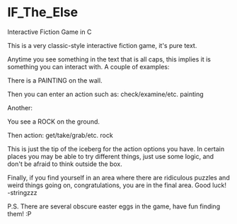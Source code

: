 # IF_The_Else
Interactive Fiction Game in C

This is a very classic-style interactive fiction game, it's pure text.

Anytime you see something in the text that is all caps, this implies it is something you can interact with.
A couple of examples:

There is a PAINTING on the wall.

Then you can enter an action such as: check/examine/etc. painting

Another:

You see a ROCK on the ground.

Then action: get/take/grab/etc. rock

This is just the tip of the iceberg for the action options you have. In certain places you may be able to try different things, just use some logic, and don't be afraid to think outside the box.

Finally, if you find yourself in an area where there are ridiculous puzzles and weird things going on, congratulations, you are in the final area.
Good luck! -stringzzz

P.S. There are several obscure easter eggs in the game, have fun finding them! :P
